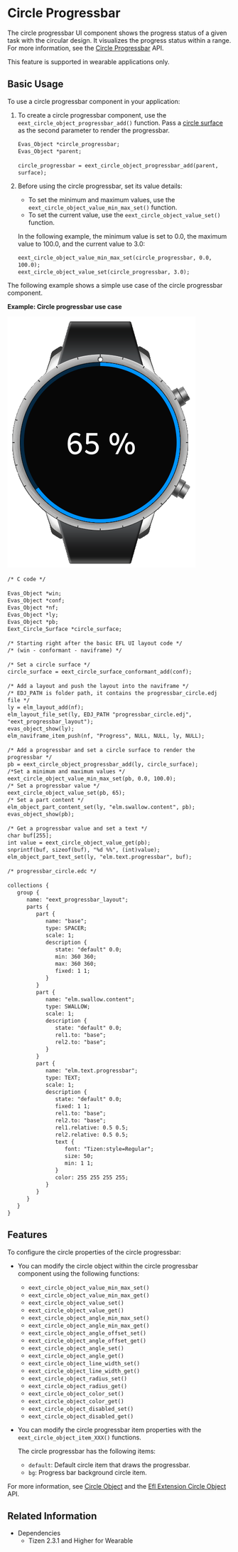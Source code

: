 # Circle Progressbar

The circle progressbar UI component shows the progress status of a given task with the circular design. It visualizes the progress status within a range. For more information, see the [Circle Progressbar](../../../../../org.tizen.native.wearable.apireference/group__CAPI__EFL__EXTENSION__CIRCLE__PROGRESSBAR__MODULE.html) API.

This feature is supported in wearable applications only.

## Basic Usage

To use a circle progressbar component in your application:

1. To create a circle progressbar component, use the `eext_circle_object_progressbar_add()` function. Pass a [circle surface](component-circ-surface.md) as the second parameter to render the progressbar.

   ```
   Evas_Object *circle_progressbar;
   Evas_Object *parent;

   circle_progressbar = eext_circle_object_progressbar_add(parent, surface);
   ```

2. Before using the circle progressbar, set its value details:

   - To set the minimum and maximum values, use the `eext_circle_object_value_min_max_set()` function.
   - To set the current value, use the `eext_circle_object_value_set()` function.

   In the following example, the minimum value is set to 0.0, the maximum value to 100.0, and the current value to 3.0:

   ```
   eext_circle_object_value_min_max_set(circle_progressbar, 0.0, 100.0);
   eext_circle_object_value_set(circle_progressbar, 3.0);
   ```

The following example shows a simple use case of the circle progressbar component.

**Example: Circle progressbar use case**

![Circle progressbar](./media/progressbar_eext_circ_wn.png)

```
/* C code */

Evas_Object *win;
Evas_Object *conf;
Evas_Object *nf;
Evas_Object *ly;
Evas_Object *pb;
Eext_Circle_Surface *circle_surface;

/* Starting right after the basic EFL UI layout code */
/* (win - conformant - naviframe) */

/* Set a circle surface */
circle_surface = eext_circle_surface_conformant_add(conf);

/* Add a layout and push the layout into the naviframe */
/* EDJ_PATH is folder path, it contains the progressbar_circle.edj file */
ly = elm_layout_add(nf);
elm_layout_file_set(ly, EDJ_PATH "progressbar_circle.edj", "eext_progressbar_layout");
evas_object_show(ly);
elm_naviframe_item_push(nf, "Progress", NULL, NULL, ly, NULL);

/* Add a progressbar and set a circle surface to render the progressbar */
pb = eext_circle_object_progressbar_add(ly, circle_surface);
/*Set a minimum and maximum values */
eext_circle_object_value_min_max_set(pb, 0.0, 100.0);
/* Set a progressbar value */
eext_circle_object_value_set(pb, 65);
/* Set a part content */
elm_object_part_content_set(ly, "elm.swallow.content", pb);
evas_object_show(pb);

/* Get a progressbar value and set a text */
char buf[255];
int value = eext_circle_object_value_get(pb);
snprintf(buf, sizeof(buf), "%d %%", (int)value);
elm_object_part_text_set(ly, "elm.text.progressbar", buf);

/* progressbar_circle.edc */

collections {
   group {
      name: "eext_progressbar_layout";
      parts {
         part {
            name: "base";
            type: SPACER;
            scale: 1;
            description {
               state: "default" 0.0;
               min: 360 360;
               max: 360 360;
               fixed: 1 1;
            }
         }
         part {
            name: "elm.swallow.content";
            type: SWALLOW;
            scale: 1;
            description {
               state: "default" 0.0;
               rel1.to: "base";
               rel2.to: "base";
            }
         }
         part {
            name: "elm.text.progressbar";
            type: TEXT;
            scale: 1;
            description {
               state: "default" 0.0;
               fixed: 1 1;
               rel1.to: "base";
               rel2.to: "base";
               rel1.relative: 0.5 0.5;
               rel2.relative: 0.5 0.5;
               text {
                  font: "Tizen:style=Regular";
                  size: 50;
                  min: 1 1;
               }
               color: 255 255 255 255;
            }
         }
      }
   }
}
```

## Features

To configure the circle properties of the circle progressbar:

- You can modify the circle object within the circle progressbar component using the following functions:

  - `eext_circle_object_value_min_max_set()`
  - `eext_circle_object_value_min_max_get()`
  - `eext_circle_object_value_set()`
  - `eext_circle_object_value_get()`
  - `eext_circle_object_angle_min_max_set()`
  - `eext_circle_object_angle_min_max_get()`
  - `eext_circle_object_angle_offset_set()`
  - `eext_circle_object_angle_offset_get()`
  - `eext_circle_object_angle_set()`
  - `eext_circle_object_angle_get()`
  - `eext_circle_object_line_width_set()`
  - `eext_circle_object_line_width_get()`
  - `eext_circle_object_radius_set()`
  - `eext_circle_object_radius_get()`
  - `eext_circle_object_color_set()`
  - `eext_circle_object_color_get()`
  - `eext_circle_object_disabled_set()`
  - `eext_circle_object_disabled_get()`

- You can modify the circle progressbar item properties with the `eext_circle_object_item_XXX()` functions.

  The circle progressbar has the following items:

  - `default`: Default circle item that draws the progressbar.
  - `bg`: Progress bar background circle item.

For more information, see [Circle Object](component-circ-object.md) and the [Efl Extension Circle Object](../../../../../org.tizen.native.wearable.apireference/group__CAPI__EFL__EXTENSION__CIRCLE__OBJECT__MODULE.html) API.

## Related Information
- Dependencies
  - Tizen 2.3.1 and Higher for Wearable
